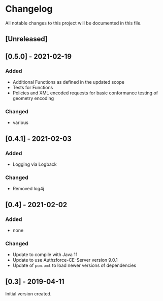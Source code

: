 # Changelog

All notable changes to this project will be documented in this file.

## [Unreleased]

## [0.5.0] - 2021-02-19

### Added

- Additional Functions as defined in the updated scope
- Tests for Functions
- Policies and XML encoded requests for basic conformance testing of geometry encoding

### Changed

- various

## [0.4.1] - 2021-02-03

### Added

- Logging via Logback

### Changed

- Removed log4j

## [0.4] - 2021-02-02

### Added

- none

### Changed

- Update to compile with Java 11
- Update to use Authzforce-CE-Server version 9.0.1
- Update of `pom.xml` to load newer versions of dependencies

## [0.3] - 2019-04-11

Initial version created.
